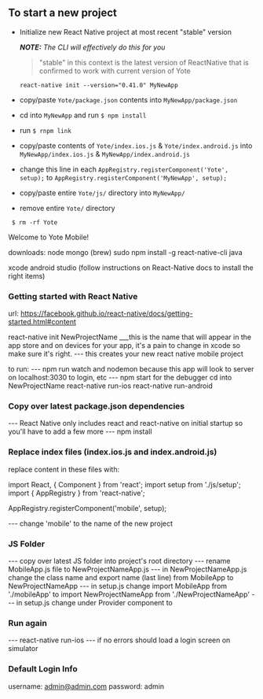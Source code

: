 ## To start a new project
- Initialize new React Native project at most recent "stable" version

  _**NOTE:** The CLI will effectively do this for you_

  > "stable" in this context is the latest version of ReactNative that is confirmed to work with current version of Yote

  ```
  react-native init --version="0.41.0" MyNewApp
  ```

- copy/paste `Yote/package.json` contents into `MyNewApp/package.json`
- cd into `MyNewApp` and run `$ npm install`
- run `$ rnpm link`
- copy/paste contents of `Yote/index.ios.js` & `Yote/index.android.js` into `MyNewApp/index.ios.js` & `MyNewApp/index.android.js`
- change this line in each `AppRegistry.registerComponent('Yote', setup);` to `AppRegistry.registerComponent('MyNewApp', setup);`
- copy/paste entire `Yote/js/` directory into `MyNewApp/`
- remove entire `Yote/` directory
```
 $ rm -rf Yote
```



Welcome to Yote Mobile!

downloads:
node
mongo (brew)
sudo npm install -g react-native-cli
java

xcode
android studio (follow instructions on React-Native docs to install the right items)

### Getting started with React Native
url: https://facebook.github.io/react-native/docs/getting-started.html#content

react-native init NewProjectName
___this is the name that will appear in the app store and on devices for your app, it's a pain to change in xcode so make sure it's right.
--- this creates your new react native mobile project  

to run:
--- npm run watch and nodemon because this app will look to server on localhost:3030 to login, etc
--- npm start for the debugger
cd into NewProjectName
react-native run-ios
react-native run-android

### Copy over latest package.json dependencies
--- React Native only includes react and react-native on initial startup so you'll have to add a few more
--- npm install

### Replace index files (index.ios.js and index.android.js)
replace content in these files with:

import React, { Component } from 'react';
import setup from './js/setup';
import { AppRegistry } from 'react-native';

AppRegistry.registerComponent('mobile', setup);

--- change 'mobile' to the name of the new project

### JS Folder
--- copy over latest JS folder into project's root directory
--- rename MobileApp.js file to NewProjectNameApp.js
--- in NewProjectNameApp.js change the class name and export name (last line) from MobileApp to NewProjectNameApp
--- in setup.js change import MobileApp from './mobileApp' to import NewProjectNameApp from './NewProjectNameApp'
--- in setup.js change <MobileApp/> under Provider component to <NewProjectNameApp/>

### Run again
--- react-native run-ios
--- if no errors should load a login screen on simulator

### Default Login Info
username: admin@admin.com
password: admin
